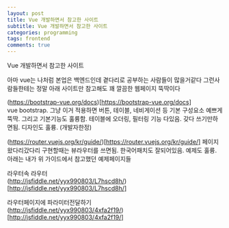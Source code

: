 ```yaml
---
layout: post
title: Vue 개발하면서 참고한 사이트
subtitle: Vue 개발하면서 참고한 사이트
categories: programming
tags: frontend
comments: true
---
```

Vue 개발하면서 참고한 사이트


아마 vue는 나처럼 본업은 백엔드인데 곁다리로 공부하는 사람들이 많을거같다
그런사람들한테는 정말 아래 사이트만 참고해도 꽤 깔끔한 웹페이지 뚝딱이다 

(https://bootstrap-vue.org/docs)[https://bootstrap-vue.org/docs]  
vue bootstrap. 그냥 이거 적용하면 버튼, 테이블, 네비게이션 등 기본 구성요소 예쁘게 뚝딱.
그리고 기본기능도 훌륭함. 테이블에 오더링, 필터링 기능 다있음. 갖다 쓰기만하면됨. 
디자인도 훌륭. (개발자한정)


(https://router.vuejs.org/kr/guide/)[https://router.vuejs.org/kr/guide/]
페이지 왔다리갔다리 구현할때는 뷰라우터를 쓰면됨. 
한국어패치도 잘되어있음. 
예제도 훌륭.
아래는 내가 위 가이드에서 참고했던 예제페이지들 

라우터속 라우터  
(http://jsfiddle.net/yyx990803/L7hscd8h/)[http://jsfiddle.net/yyx990803/L7hscd8h/]

라우터페이지에 파라미터전달하기  
(http://jsfiddle.net/yyx990803/4xfa2f19/)[http://jsfiddle.net/yyx990803/4xfa2f19/]
